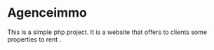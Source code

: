 # Agenceimmo
This is a simple php project.
It is a website  that offers to clients some properties to rent  .
